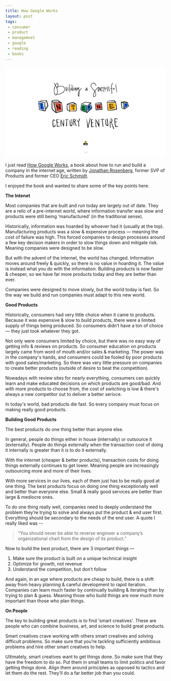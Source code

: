 ```yaml
---
title: How Google Works
layout: post
tags:
 - consumer
 - product
 - managemnet
 - google
 - reading
 - books
---
```


![how-google-works](/images/how-google-works-2.jpg)

I just read [How Google Works](http://www.amazon.com/How-Google-Works-Eric-Schmidt/dp/1455582344), a book about how to run and build a company in the internet age, written by [Jonathan Rosenberg](https://twitter.com/jjrosenberg), former SVP of Products and former CEO [Eric Schmidt](https://twitter.com/ericschmidt).

I enjoyed the book and wanted to share some of the key points here. 

__The Intenet__

Most companies that are built and run today are largely out of date. They are a relic of a pre-internet world, where information transfer was slow and products were still being ‘manufactured’ (in the traditional sense). 

Historically, information was hoarded by whoever had it (usually at the top). Manufacturing products was a slow & expensive process — meaning the cost of failure was high. This forced companies to design processes around a few key decison makers in order to slow things down and mitigate risk. Meaning companies were designed to be slow.

But with the advent of the internet, the world has changed. Information moves around freely & quickly, so there is no value in hoarding it. The value is instead what you do with the information. Building products is now faster & cheaper, so we have far more products today and they are better than ever.

Companies were designed to move slowly, but the world today is fast. So the way we build and run companies must adapt to this new world. 

__Good Products__

Historically, consumers had very little choice when it came to products. Because it was expensive & slow to build products, there were a limited supply of things being produced. So consumers didn’t have a ton of choice — they just took whatever they got. 

Not only were consumers limited by choice, but there was no easy way of getting info & reviews on products. So consumer education on products largely came from word of mouth and/or sales & marketing. The power was in the company's hands, and consumers could be fooled by poor products with good sales/marketing. So there was very little pressure on companies to create better products (outside of desire to beat the competition). 

Nowadays with review sites for nearly everything, consumers can quickly learn and make educated decisions on which products are good/bad. And with more products to choose from, the cost of switching is low & there's always a new competitor out to deliver a better serivce. 

In today's world, bad products die fast. So every company must focus on making really good products. 

__Building Good Products__

The best products do one thing better than anyone else. 

In general, people do things either in house (internally) or outsource it (externally). People do things externally when the transaction cost of doing it internally is greater than it is to do it externally. 

With the internet (cheaper & better products), transaction costs for doing things externally continues to get lower. Meaning people are increasingly outsourcing more and more of their lives.

With more services in our lives, each of them just has to be really good at one thing. The best products focus on doing one thing exceptionally well and better than everyone else. Small & really good services are better than large & mediocre ones. 

To do one thing really well, companies need to deeply understand the problem they’re trying to solve and always put the product & end user first. Everything should be secondary to the needs of the end user. A quote I really liked was -- 

> “You should never be able to reverse engineer a company’s organizational chart from the design of its product.”

Now to build the best product, there are 3 important things —

1. Make sure the product is built on a unique technical insight
2. Optimize for growth, not revenue
3. Understand the competition, but don’t follow

And again, in an age where products are cheap to build, there is a shift away from heavy planning & careful development to rapid iteration. Companies can learn much faster by continually building & iterating than by trying to plan & guess. Meaning those who build things are now much more important than those who plan things.

__On People__

The key to building great products is to find 'smart creatives'. These are people who can combine business, art, and science to build great products. 

Smart creatives crave working with others smart creatives and solving difficult problems. So make sure that you’re tackling sufficiently ambitious problems and hire other smart creatives to help.

Ultimately, smart creatives want to get things done. So make sure that they have the freedom to do so. Put them in small teams to limit politics and favor getting things done. Align them around principles as opposed to tactics and let them do the rest. They’ll do a far better job than you could.